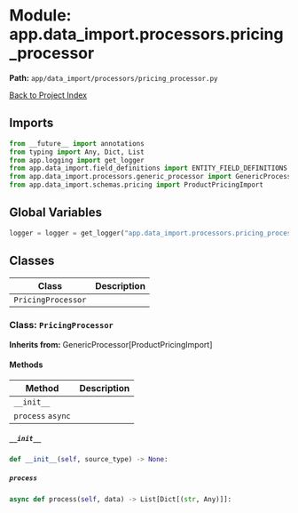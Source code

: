# Module: app.data_import.processors.pricing_processor

**Path:** `app/data_import/processors/pricing_processor.py`

[Back to Project Index](../../../../index.md)

## Imports
```python
from __future__ import annotations
from typing import Any, Dict, List
from app.logging import get_logger
from app.data_import.field_definitions import ENTITY_FIELD_DEFINITIONS
from app.data_import.processors.generic_processor import GenericProcessor
from app.data_import.schemas.pricing import ProductPricingImport
```

## Global Variables
```python
logger = logger = get_logger("app.data_import.processors.pricing_processor")
```

## Classes

| Class | Description |
| --- | --- |
| `PricingProcessor` |  |

### Class: `PricingProcessor`
**Inherits from:** GenericProcessor[ProductPricingImport]

#### Methods

| Method | Description |
| --- | --- |
| `__init__` |  |
| `process` `async` |  |

##### `__init__`
```python
def __init__(self, source_type) -> None:
```

##### `process`
```python
async def process(self, data) -> List[Dict[(str, Any)]]:
```
